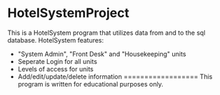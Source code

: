 HotelSystemProject
==================
This is a HotelSystem program that utilizes data from and to the sql database.
HotelSystem features:
- "System Admin", "Front Desk" and "Housekeeping" units
- Seperate Login for all units
- Levels of access for units
- Add/edit/update/delete information
==================
This program is written for educational purposes only.
